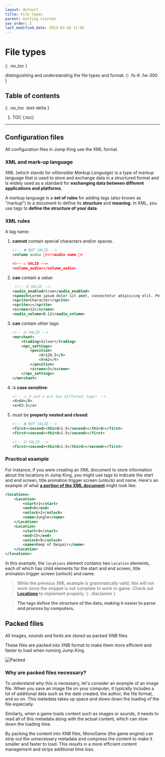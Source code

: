 ```yaml
---
layout: default
title: File types
parent: Getting started
nav_order: 3
last_modified_date: 2023-03-28 11:02
---
```


# File types
{: .no_toc }

distinguishing and understanding the file types and format.<!-- more -->
{: .fs-6 .fw-300 }

## Table of contents
{: .no_toc .text-delta }

1. TOC
{:toc}

---

## Configuration files

All configuration files in Jump King use the XML format.

### XML and mark-up language

XML (which stands for *eXtensible Markup Language*) is a type of markup language that is used to store and exchange data in a structured format and is widely used as a standard for **exchanging data between different applications and platforms**.

A markup language is a **set of rules** for adding tags (also known as "markup") to a document to define its **structure** and **meaning**. In XML, you use tags to **define the structure of your data**. 

### XML rules

A tag name:
1. **cannot** contain special characters and/or spaces.
    ```xml
    <!-- ❌ NOT VALID -->
    <volume audio 🎵></<audio name 🎵> 

    <!-- ☑️ VALID -->
    <volume_audio></volume_audio>          
    ```
2. **can** contain a value:
    ```xml
     <!-- ☑️ VALID -->
    <audio_enabled>true</audio_enabled>
    <speech>Lorem ipsum dolor sit amet, consectetur adipiscing elit. Pellentesque in pulvinar nisi. Interdum et malesuada fames ac ante ipsum primis in faucibus. Etiam nec lectus quis mi vehicula tristique. Vestibulum finibus libero ac varius consectetur.</speech>
    <sprite>Character</sprite>
    <sprite>☑️</sprite>
    <screen>12</screen>
    <audio_volume>0.12</audio_volume>
    ```
3. **can** contain other tags:
    ```xml
    <!-- ☑️ VALID -->
    <merchant>
        <trading>Silver</trading>
        <npc_settings>
            <position>
                <X>128.5</X>
                <Y>62</Y>
            </position>
            <screen>3</screen>
        </npc_settings>
    </merchant>
    ```
4. is **case sensitive**:
    ```xml
    <!-- ⚠️ X and x are two different tags! -->
    <X>64</X>
    <x>63.5</x>
    ```
5. must be **properly nested and closed**:
    ```xml
    <!-- ❌ NOT VALID -->
    <first><second><third>1.5</second></third></first> 
    <first><second><third>1.5</second></first>

    <!-- ☑️ VALID -->
    <first><second><third>1.5</third></second></first> 
    ```

### Practical example

For instance, if you were creating an XML document to store information about the locations in Jump King, you might use tags to indicate the start and end screen, title animation trigger screen (unlock) and name. Here's an example of what **<u>a portion of the XML document</u>** might look like:

```xml
<locations>
    <Location>
        <start>1</start>
        <end>8</end>
        <unlock>2</unlock>
        <name>Jungle</name>
    </Location>
    <Location>
        <start>9</start>
        <end>15</end>
        <unlock>9</unlock>
        <name>Keep of Despair</name>
    </Location>
</locations>
```

In this example, the `locations` element contains two `Location` elements, each of which has child elements for the start and end screen, title animation trigger screen (unlock) and name.

> While the previous XML example is grammatically valid, this will not work since the snippet is not complete to work in-game. Check out [**Locations**]({{site.baseurl}}/level-making/gui#locations) to implement properly.
{: .disclaimer }

> **The tags define the structure of the data, making it easier to parse and process by computers.**

## Packed files

All images, sounds and fonts are stored as packed XNB files.

These files are packed into XNB format to make them more efficient and faster to load when running Jump King.

![Packed]({{site.baseurl}}/images/getting-started/xnb.png)

### Why are packed files necessary?

To understand why this is necessary, let's consider an example of an image file. When you save an image file on your computer, it typically includes a lot of additional data such as the date created, the author, the file format, and so on. This metadata takes up space and slows down the loading of the file especially.

Similarly, when a game loads content such as images or sounds, it needs to read all of this metadata along with the actual content, which can slow down the loading time.

By packing the content into XNB files, MonoGame (the game engine) can strip out the unnecessary metadata and compress the content to make it smaller and faster to load. This results in a more efficient content management and strips additional time loss.